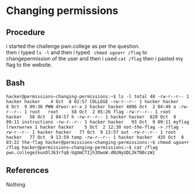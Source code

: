 # Changing permissions

## Procedure
i started the challenge pwn.college
as per the question.  
then i typed `ls -l` and then i typed ` chmod ugoa+r /flag` to changepermission of the user and then i used `cat /flag`
then i pasted my flag to the website.

## Bash
`hacker@permissions~changing-permissions:~$ ls -l
total 40
-rw-r--r-- 1 hacker hacker    4 Oct  8 02:57 COLLEGE
-rw-r--r-- 1 hacker hacker    8 Oct  9 09:36 PWN
drwxr-xr-x 2 hacker hacker 4096 Oct  2 04:49 a
-rw-r--r-- 1 root   root     58 Oct  2 05:26 flag
-rw-r--r-- 1 root   hacker   58 Oct  2 04:57 h
-rw-r--r-- 1 hacker hacker  829 Oct  9 09:11 instructions
-rw-r--r-- 1 hacker hacker   93 Oct  9 09:11 myflag
lrwxrwxrwx 1 hacker hacker    5 Oct  2 12:30 not-the-flag -> /flag
-rw-r--r-- 1 hacker hacker   77 Oct  9 13:57 out
-rw-r--r-- 1 root   hacker   77 Oct  9 13:59 temp
-rw-r--r-- 1 hacker hacker  435 Oct  8 03:22 the-flag
hacker@permissions~changing-permissions:~$ chmod ugoa+r /flag
hacker@permissions~changing-permissions:~$ cat /flag
pwn.college{kunDlJ63rfq8-UgUmCTIjh3OwoW.dNzNyUDL3kTN0czW}`

## References
Nothing
